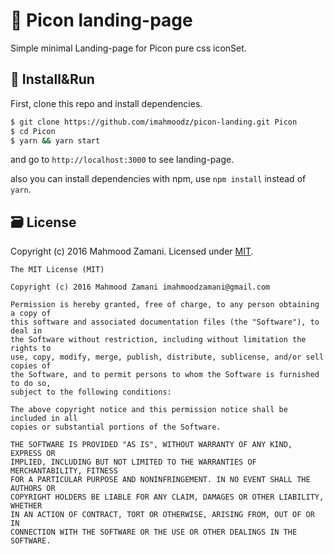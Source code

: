 # 👾 Picon landing-page

Simple minimal Landing-page for Picon pure css iconSet.


## 🤘 Install&Run

First, clone this repo and install dependencies.

```bash
$ git clone https://github.com/imahmoodz/picon-landing.git Picon
$ cd Picon
$ yarn && yarn start
```
and go to `http://localhost:3000` to see landing-page.

also you can install dependencies with npm, use `npm install` instead of `yarn`.


## 🗃 License
Copyright (c) 2016 Mahmood Zamani. Licensed under [MIT](http://imahmoodz.mit-license.org/).

```
The MIT License (MIT)

Copyright (c) 2016 Mahmood Zamani imahmoodzamani@gmail.com

Permission is hereby granted, free of charge, to any person obtaining a copy of
this software and associated documentation files (the "Software"), to deal in
the Software without restriction, including without limitation the rights to
use, copy, modify, merge, publish, distribute, sublicense, and/or sell copies of
the Software, and to permit persons to whom the Software is furnished to do so,
subject to the following conditions:

The above copyright notice and this permission notice shall be included in all
copies or substantial portions of the Software.

THE SOFTWARE IS PROVIDED "AS IS", WITHOUT WARRANTY OF ANY KIND, EXPRESS OR
IMPLIED, INCLUDING BUT NOT LIMITED TO THE WARRANTIES OF MERCHANTABILITY, FITNESS
FOR A PARTICULAR PURPOSE AND NONINFRINGEMENT. IN NO EVENT SHALL THE AUTHORS OR
COPYRIGHT HOLDERS BE LIABLE FOR ANY CLAIM, DAMAGES OR OTHER LIABILITY, WHETHER
IN AN ACTION OF CONTRACT, TORT OR OTHERWISE, ARISING FROM, OUT OF OR IN
CONNECTION WITH THE SOFTWARE OR THE USE OR OTHER DEALINGS IN THE SOFTWARE.
```
